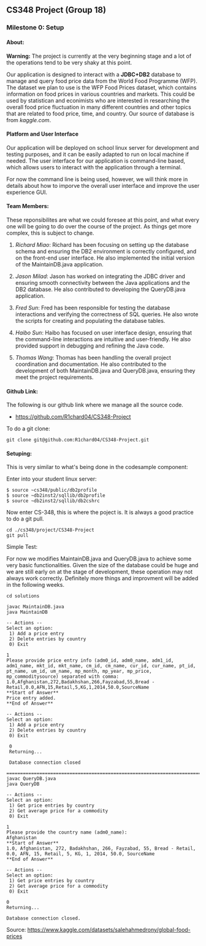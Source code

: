 ## CS348 Project (Group 18)

### Milestone 0: Setup

#### About:

**Warning:** The project is currently at the very beginning stage and a lot of the operations tend to be very shaky at this point.

Our application is designed to interact with a **JDBC+DB2** database to manage and query food price data from the World Food Programme (WFP). The dataset we plan to use is the WFP Food Prices dataset, which contains information on food prices in various countries and markets. This could be used by statistican and econimists who are interested in researching the overall food price fluctuation in many different countries and other topics that are related to food price, time, and country. Our source of database is from *kaggle.com*.

#### Platform and User Interface
Our application will be deployed on school linux server for development and testing purposes, and it can be easily adapted to run on local machine if needed. The user interface for our application is command-line based, which allows users to interact with the application through a terminal. 

For now the command line is being used, however, we will think more in details about how to imporve the overall user interface and improve the user experience GUI.

#### Team Members:

These reponsibilites are what we could foresee at this point, and what every one will be going to do over the course of the project. As things get more complex, this is subject to change.

1. *Richard Miao*: Richard has been focusing on setting up the database schema and ensuring the DB2 environment is correctly configured, and on the front-end user interface. He also implemented the initial version of the MaintainDB.java application.

2. *Jason Milad*: Jason has worked on integrating the JDBC driver and ensuring smooth connectivity between the Java applications and the DB2 database. He also contributed to developing the QueryDB.java application.

3. *Fred Sun*: Fred has been responsible for testing the database interactions and verifying the correctness of SQL queries. He also wrote the scripts for creating and populating the database tables.

4. *Haibo Sun*: Haibo has focused on user interface design, ensuring that the command-line interactions are intuitive and user-friendly. He also provided support in debugging and refining the Java code.

5. *Thomas Wang*: Thomas has been handling the overall project coordination and documentation. He also contributed to the development of both MaintainDB.java and QueryDB.java, ensuring they meet the project requirements.

#### Github Link:

The following is our github link where we manage all the source code.
- https://github.com/R1chard04/CS348-Project

To do a git clone:
```
git clone git@github.com:R1chard04/CS348-Project.git
```

#### Setuping:

This is very similar to what's being done in the codesample component:

Enter into your student linux server:
```
$ source ~cs348/public/db2profile
$ source ~db2inst2/sqllib/db2profile
$ source ~db2inst2/sqllib/db2cshrc
```

Now enter CS-348, this is where the poject is. 
It is always a good practice to do a git pull.
```
cd ./cs348/project/CS348-Project
git pull
```

Simple Test:


For now we modifies MaintainDB.java and QueryDB.java to achieve some very basic functionalities. Given the size of the database could be huge and we are still early on at the stage of development, these operation may not always work correctly. Definitely more things and improvment will be added in the following weeks.

```
cd solutions

javac MaintainDB.java
java MaintainDB

-- Actions --
Select an option: 
 1) Add a price entry 
 2) Delete entries by country 
 0) Exit

1
Please provide price entry info (adm0_id, adm0_name, adm1_id, adm1_name, mkt_id, mkt_name, cm_id, cm_name, cur_id, cur_name, pt_id, pt_name, um_id, um_name, mp_month, mp_year, mp_price, mp_commoditysource) separated with comma: 
1.0,Afghanistan,272,Badakhshan,266,Fayzabad,55,Bread - Retail,0.0,AFN,15,Retail,5,KG,1,2014,50.0,SourceName
**Start of Answer**
Price entry added.
**End of Answer**

-- Actions --
Select an option: 
 1) Add a price entry 
 2) Delete entries by country 
 0) Exit
 
 0
 Returning...
 
 Database connection closed
 
==================================================================================
javac QueryDB.java
java QueryDB

-- Actions --
Select an option: 
 1) Get price entries by country
 2) Get average price for a commodity
 0) Exit

1
Please provide the country name (adm0_name): 
Afghanistan
**Start of Answer**
1.0, Afghanistan, 272, Badakhshan, 266, Fayzabad, 55, Bread - Retail, 0.0, AFN, 15, Retail, 5, KG, 1, 2014, 50.0, SourceName
**End of Answer**

-- Actions --
Select an option: 
 1) Get price entries by country
 2) Get average price for a commodity
 0) Exit

0
Returning...

Database connection closed.

```

Source: https://www.kaggle.com/datasets/salehahmedrony/global-food-prices
